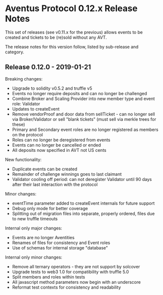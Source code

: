 # Aventus Protocol 0.12.x Release Notes

This set of releases (see v0.11.x for the previous) allows events to be created and tickets to be (re)sold without any AVT.

The release notes for this version follow, listed by sub-release and category.

## Release 0.12.0 - 2019-01-21

Breaking changes:
- Upgrade to solidity v0.5.2 and truffle v5
- Events no longer require deposits and can no longer be challenged
- Combine Broker and Scaling Provider into new member type and event role: Validator
- Updates to createEvent
- Remove vendorProof and door data from sellTicket - can no longer sell via Broker/Validator or sell "blank tickets" (must sell via merkle trees for these)
- Primary and Secondary event roles are no longer registered as members on the protocol
- Roles can no longer be deregistered from events
- Events can no longer be cancelled or ended
- All deposits now specified in AVT not US cents

New functionality:
- Duplicate events can be created
- Remainder of challenge winnings goes to last claimant
- Validator cooling off period: can not deregister Validator until 90 days after their last interaction with the protocol

Minor changes:
- eventTime parameter added to createEvent internals for future support
- Debug only mode for better coverage
- Splitting out of migration files into separate, properly ordered, files due to new truffle timeouts

Internal only major changes:
- Events are no longer Aventities
- Renames of files for consistency and Event roles
- Use of schemas for internal storage "database"

Internal only minor changes:
- Remove all ternary operators - they are not support by solcover
- Upgrade tests to web3 1.0 for compatibility with truffle 5.0
- Split members and roles within tests
- All javascript method parameters now begin with an underscore
- Reformat test contexts for consistency and readability
